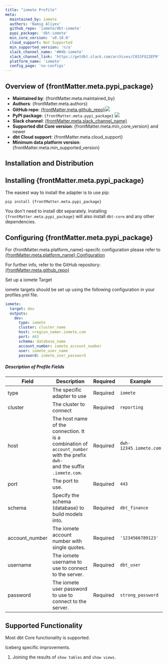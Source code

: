 ```yaml
---
title: "iomete Profile"
meta:
  maintained_by: iomete
  authors: 'Namig Aliyev'
  github_repo: 'iomete/dbt-iomete'
  pypi_package: 'dbt-iomete'
  min_core_version: 'v0.18.0'
  cloud_support: Not Supported
  min_supported_version: 'n/a'
  slack_channel_name: '##db-iomete'
  slack_channel_link: 'https://getdbt.slack.com/archives/C03JFG22EP9'
  platform_name: 'iomete'
  config_page: 'no-configs'
---
```


<h2> Overview of {frontMatter.meta.pypi_package} </h2>

<ul>
    <li><strong>Maintained by</strong>: {frontMatter.meta.maintained_by}</li>
    <li><strong>Authors</strong>: {frontMatter.meta.authors}</li>
    <li><strong>GitHub repo</strong>: <a href={`https://github.com/${frontMatter.meta.github_repo}`}>{frontMatter.meta.github_repo}</a><a href={`https://github.com/${frontMatter.meta.github_repo}`}><img src={`https://img.shields.io/github/stars/${frontMatter.meta.github_repo}?style=for-the-badge`}/></a></li>
    <li><strong>PyPI package</strong>: <code>{frontMatter.meta.pypi_package}</code> <a href={`https://badge.fury.io/py/${frontMatter.meta.pypi_package}`}><img src={`https://badge.fury.io/py/${frontMatter.meta.pypi_package}.svg`}/></a></li>
    <li><strong>Slack channel</strong>: <a href={frontMatter.meta.slack_channel_link}>{frontMatter.meta.slack_channel_name}</a></li>
    <li><strong>Supported dbt Core version</strong>: {frontMatter.meta.min_core_version} and newer</li>
    <li><strong>dbt Cloud support</strong>: {frontMatter.meta.cloud_support}</li>
    <li><strong>Minimum data platform version</strong>: {frontMatter.meta.min_supported_version}</li>
    </ul>

## Installation and Distribution


<h2> Installing {frontMatter.meta.pypi_package} </h2>

The easiest way to install the adapter is to use pip:

<code>pip install {frontMatter.meta.pypi_package}</code>

<p>You don't need to install dbt separately. Installing <code>{frontMatter.meta.pypi_package}</code> will also install <code>dbt-core</code> and any other dependencies.</p>

<h2> Configuring {frontMatter.meta.pypi_package} </h2>

<p>For {frontMatter.meta.platform_name}-specifc configuration please refer to <a href={frontMatter.meta.config_page}>{frontMatter.meta.platform_name} Configuration</a> </p>

<p>For further info, refer to the GitHub repository: <a href={`https://github.com/${frontMatter.meta.github_repo}`}>{frontMatter.meta.github_repo}</a></p>


Set up a iomete Target

iomete targets should be set up using the following configuration in your profiles.yml file.

<File name='profiles.yml'>

```yaml
iomete:
  target: dev
  outputs:
    dev:
      type: iomete
      cluster: cluster_name
      host: <region_name>.iomete.com
      port: 443
      schema: database_name
      account_number: iomete_account_number
      user: iomete_user_name
      password: iomete_user_password
```

</File>

##### Description of Profile Fields

| Field    | Description                                                                                                                             | Required | Example                |
|----------|-----------------------------------------------------------------------------------------------------------------------------------------|----------|------------------------|
| type     | The specific adapter to use                                                                                                             | Required | `iomete`               |
| cluster  | The cluster to connect                                                                                                                  | Required | `reporting`            |
| host     | The host name of the connection. It is a combination of <br/>`account_number` with the prefix `dwh-` <br/>and the suffix `.iomete.com`. | Required | `dwh-12345.iomete.com` |
| port     | The port to use.                                                                                                                        | Required | `443`                  |
| schema   | Specify the schema (database) to build models into.                                                                                     | Required | `dbt_finance`          |
| account_number | The iomete account number with single quotes.                                                                                           | Required | `'1234566789123'`        |
| username | The iomete username to use to connect to the server.                                                                                    | Required | `dbt_user`             |
| password | The iomete user password to use to connect to the server.                                                                               | Required | `strong_password`      |

## Supported Functionality

Most dbt Core functionality is supported. 

Iceberg specific improvements.
1. Joining the results of `show tables` and `show views`.